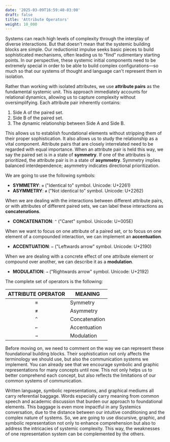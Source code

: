 ```yaml
---
date: '2025-03-09T16:59:40-03:00'
draft: false
title: 'Attribute Operators'
weight: 10_000
---
```


Systems can reach high levels of complexity through the interplay of diverse interactions. But that doesn't mean that the systemic building blocks are simple. Our reductionist impulse seeks basic pieces to build sophisticated mechanisms, often leading us to "find" rudimentary starting points. In our perspective, these systemic initial components need to be extremely special in order to be able to build complex configurations—so much so that our systems of thought and language can't represent them in isolation. 

Rather than working with isolated attributes, we use **attribute pairs** as the fundamental systemic unit. This approach immediately accounts for relational dynamics, allowing us to capture complexity without oversimplifying. Each attribute pair inherently contains:

1. Side A of the paired set.
2. Side B of the paired set.
3. The dynamic relationship between Side A and Side B.

This allows us to establish foundational elements without stripping them of their proper sophistication. It also allows us to study the relationship as a vital component. Attribute pairs that are closely interrelated need to be regarded with equal importance. When an attribute pair is held this way, we say the paired set is in a state of **symmetry**. If one of the attributes is prioritized, the attribute pair is in a state of **asymmetry**. Symmetry implies balanced interdependence; asymmetry indicates directional prioritization.

We are going to use the following symbols:

- **SYMMETRY**: `≡` ("Identical to" symbol. Unicode: U+2261)  
- **ASYMMETRY**: `≢` ("Not identical to" symbol. Unicode: U+2262)

When we are dealing with the interactions between different attribute pairs, or with attributes of different paired sets, we can label these interactions as **concatenations**.

- **CONCATENATION**: `^` ("Caret" symbol. Unicode: U+005E)

When we want to focus on one attribute of a paired set, or to focus on one element of a compounded interaction, we can implement an **accentuation**.

- **ACCENTUATION**: `←` ("Leftwards arrow" symbol. Unicode: U+2190) 

When we are dealing with a concrete effect of one attribute element or compound over another, we can describe it as a **modulation**.

- **MODULATION**: `→` ("Rightwards arrow" symbol. Unicode: U+2192)

The complete set of operators is the following:

| **ATTRIBUTE OPERATOR** | **MEANING** |
|:----------------------:|------------|
| `≡` | Symmetry |
| `≢` | Asymmetry |
| `^` | Concatenation |
| `←` | Accentuation |
| `→` | Modulation |

Before moving on, we need to comment on the way we can represent these foundational building blocks. Their sophistication not only affects the terminology we should use, but also the communication systems we implement. You can already see that we encourage symbolic and graphic representations for many concepts until now. This not only helps us to better comprehend each concept, but also reflects the limitations of our common systems of communication. 

Written language, symbolic representations, and graphical mediums all carry referential baggage. Words especially carry meaning from common speech and academic discussion that burden our approach to foundational elements. This baggage is even more impactful in any Systemics conversation, due to the distance between our intuitive conditioning and the complex nature of systems. So, we are going to use discursive, graphic, and symbolic representation not only to enhance comprehension but also to address the intricacies of systemic complexity. This way, the weaknesses of one representation system can be complemented by the others.

